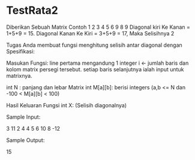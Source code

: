# TestRata2
Diberikan Sebuah Matrix
Contoh
1 2 3
4 5 6
9 8 9 
Diagonal kiri Ke Kanan = 1+5+9 = 15. Diagonal Kanan Ke Kiri = 3+5+9 = 17, Maka Selisihnya 2

Tugas Anda membuat fungsi menghitung selisih antar diagonal dengan Spesifikasi:

Masukan Fungsi:
line pertama mengandung 1 integer i <- jumlah baris dan kolom matrix persegi tersebut.
setiap baris selanjutnya ialah input untuk matrixnya.

int N : panjang dan lebar Matrix
int M[a][b]: berisi integers (a,b <= N dan -100 < M[a][b] <  100)

Hasil Keluaran Fungsi
int X: (Selisih diagonalnya) 

Sample Input:

3
11 2 4
4 5 6
10 8 -12

Sample Output: 

15
